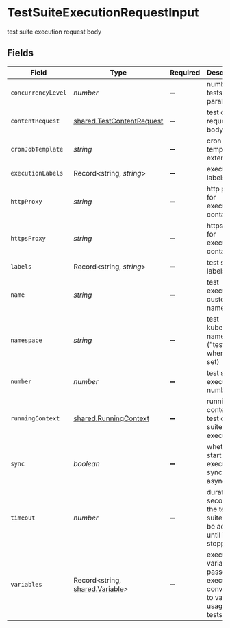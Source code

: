 # TestSuiteExecutionRequestInput

test suite execution request body


## Fields

| Field                                                                         | Type                                                                          | Required                                                                      | Description                                                                   | Example                                                                       |
| ----------------------------------------------------------------------------- | ----------------------------------------------------------------------------- | ----------------------------------------------------------------------------- | ----------------------------------------------------------------------------- | ----------------------------------------------------------------------------- |
| `concurrencyLevel`                                                            | *number*                                                                      | :heavy_minus_sign:                                                            | number of tests run in parallel                                               | 10                                                                            |
| `contentRequest`                                                              | [shared.TestContentRequest](../../../sdk/models/shared/testcontentrequest.md) | :heavy_minus_sign:                                                            | test content request body                                                     |                                                                               |
| `cronJobTemplate`                                                             | *string*                                                                      | :heavy_minus_sign:                                                            | cron job template extensions                                                  |                                                                               |
| `executionLabels`                                                             | Record<string, *string*>                                                      | :heavy_minus_sign:                                                            | execution labels                                                              | [object Object]                                                               |
| `httpProxy`                                                                   | *string*                                                                      | :heavy_minus_sign:                                                            | http proxy for executor containers                                            | user:pass@my.proxy.server:8080                                                |
| `httpsProxy`                                                                  | *string*                                                                      | :heavy_minus_sign:                                                            | https proxy for executor containers                                           | user:pass@my.proxy.server:8081                                                |
| `labels`                                                                      | Record<string, *string*>                                                      | :heavy_minus_sign:                                                            | test suite labels                                                             | [object Object]                                                               |
| `name`                                                                        | *string*                                                                      | :heavy_minus_sign:                                                            | test execution custom name                                                    | testing with 1000 users                                                       |
| `namespace`                                                                   | *string*                                                                      | :heavy_minus_sign:                                                            | test kubernetes namespace ("testkube" when not set)                           | testkube                                                                      |
| `number`                                                                      | *number*                                                                      | :heavy_minus_sign:                                                            | test suite execution number                                                   | 1                                                                             |
| `runningContext`                                                              | [shared.RunningContext](../../../sdk/models/shared/runningcontext.md)         | :heavy_minus_sign:                                                            | running context for test or test suite execution                              |                                                                               |
| `sync`                                                                        | *boolean*                                                                     | :heavy_minus_sign:                                                            | whether to start execution sync or async                                      |                                                                               |
| `timeout`                                                                     | *number*                                                                      | :heavy_minus_sign:                                                            | duration in seconds the test suite may be active, until its stopped           | 1                                                                             |
| `variables`                                                                   | Record<string, [shared.Variable](../../../sdk/models/shared/variable.md)>     | :heavy_minus_sign:                                                            | execution variables passed to executor converted to vars for usage in tests   | [object Object]                                                               |